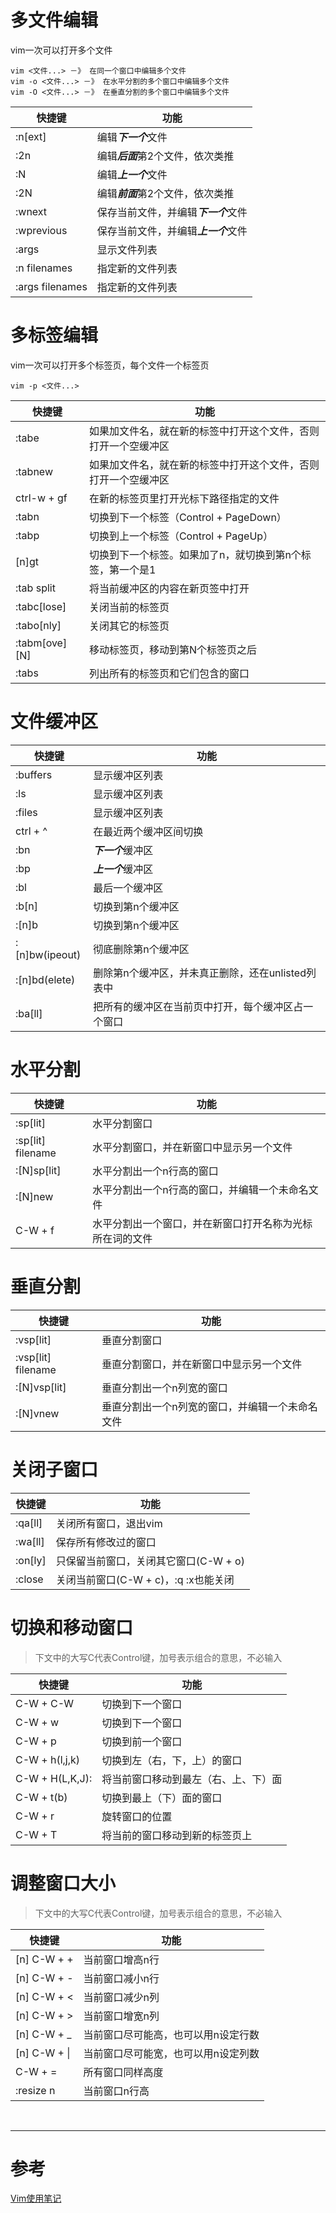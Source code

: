 # 多文件编辑
vim一次可以打开多个文件

```
vim <文件...> －》 在同一个窗口中编辑多个文件
vim -o <文件...> －》 在水平分割的多个窗口中编辑多个文件
vim -O <文件...> －》 在垂直分割的多个窗口中编辑多个文件
```

|快捷键 | 功能 |
|--- |--- |
|:n[ext] | 编辑***下一个***文件 |
|:2n | 编辑***后面***第2个文件，依次类推 |
|:N | 编辑***上一个***文件 | 
|:2N | 编辑***前面***第2个文件，依次类推 |
|:wnext |保存当前文件，并编辑***下一个***文件 |
|:wprevious |保存当前文件，并编辑***上一个***文件 |
|:args | 显示文件列表 |
|:n filenames | 指定新的文件列表 |
|:args filenames | 指定新的文件列表 |


# 多标签编辑
vim一次可以打开多个标签页，每个文件一个标签页

```
vim -p <文件...>
```

|快捷键 | 功能 |
|--- |--- |
|:tabe | 如果加文件名，就在新的标签中打开这个文件，否则打开一个空缓冲区 |
|:tabnew | 如果加文件名，就在新的标签中打开这个文件，否则打开一个空缓冲区 |
|ctrl-w + gf | 在新的标签页里打开光标下路径指定的文件 |
|:tabn | 切换到下一个标签（Control + PageDown）|
|:tabp | 切换到上一个标签（Control + PageUp）|
|[n]gt | 切换到下一个标签。如果加了n，就切换到第n个标签，第一个是1 |
|:tab split | 将当前缓冲区的内容在新页签中打开 |
|:tabc[lose] | 关闭当前的标签页| 
|:tabo[nly] | 关闭其它的标签页 |
|:tabm[ove] [N] | 移动标签页，移动到第N个标签页之后 |
|:tabs | 列出所有的标签页和它们包含的窗口 |


# 文件缓冲区
|快捷键 | 功能 |
|--- |--- |
|:buffers | 显示缓冲区列表 |
|:ls | 显示缓冲区列表 |
|:files | 显示缓冲区列表 |
|ctrl + ^ | 在最近两个缓冲区间切换 |
|:bn | ***下一个***缓冲区 |
|:bp | ***上一个***缓冲区 |
|:bl | 最后一个缓冲区 |
|:b[n] | 切换到第n个缓冲区 |
|:[n]b | 切换到第n个缓冲区 |
|:[n]bw(ipeout) | 彻底删除第n个缓冲区 |
|:[n]bd(elete) | 删除第n个缓冲区，并未真正删除，还在unlisted列表中 |
|:ba[ll] | 把所有的缓冲区在当前页中打开，每个缓冲区占一个窗口 |


# 水平分割
|快捷键 | 功能 |
|--- |--- |
|:sp[lit] | 水平分割窗口 |
|:sp[lit] filename | 水平分割窗口，并在新窗口中显示另一个文件 |
|:[N]sp[lit] | 水平分割出一个n行高的窗口 |
|:[N]new | 水平分割出一个n行高的窗口，并编辑一个未命名文件 |
|C-W + f | 水平分割出一个窗口，并在新窗口打开名称为光标所在词的文件 |


# 垂直分割
|快捷键 | 功能 |
|--- |--- |
|:vsp[lit] | 垂直分割窗口 |
|:vsp[lit] filename | 垂直分割窗口，并在新窗口中显示另一个文件 |
|:[N]vsp[lit] | 垂直分割出一个n列宽的窗口 |
|:[N]vnew | 垂直分割出一个n列宽的窗口，并编辑一个未命名文件 |


# 关闭子窗口
|快捷键 | 功能 |
|--- |--- |
|:qa[ll] | 关闭所有窗口，退出vim|
|:wa[ll] | 保存所有修改过的窗口 |
|:on[ly] | 只保留当前窗口，关闭其它窗口(C-W + o)|
|:close | 关闭当前窗口(C-W + c)，:q :x也能关闭 |

# 切换和移动窗口
> 下文中的大写C代表Control键，加号表示组合的意思，不必输入

|快捷键 | 功能 |
|--- |--- |
|C-W + C-W | 切换到下一个窗口 |
|C-W + w | 切换到下一个窗口 |
|C-W + p | 切换到前一个窗口 |
|C-W + h(l,j,k) | 切换到左（右，下，上）的窗口 |
|C-W + H(L,K,J): |将当前窗口移动到最左（右、上、下）面 |
|C-W + t(b) | 切换到最上（下）面的窗口 |
|C-W + r | 旋转窗口的位置 |
|C-W + T | 将当前的窗口移动到新的标签页上 |

# 调整窗口大小
> 下文中的大写C代表Control键，加号表示组合的意思，不必输入

|快捷键 | 功能 |
|--- |--- |
|[n] C-W + + | 当前窗口增高n行 |
|[n] C-W + - | 当前窗口减小n行 |
|[n] C-W + < | 当前窗口减少n列 |
|[n] C-W + > | 当前窗口增宽n列 |
|[n] C-W + _ | 当前窗口尽可能高，也可以用n设定行数|
|[n] C-W + \| | 当前窗口尽可能宽，也可以用n设定列数|
|C-W + = | 所有窗口同样高度 |
|:resize n | 当前窗口n行高 |


<br/>

---

# 参考

[Vim使用笔记][1]  

[1]: http://www.cnblogs.com/jiqingwu/archive/2012/06/14/vim_notes.html
